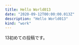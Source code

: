 ```yaml
---
title: Hello World013
date: "2020-09-12T00:00:00.013Z"
description: "Hello World013"
kind: "work"
---
```


13初めての投稿です。